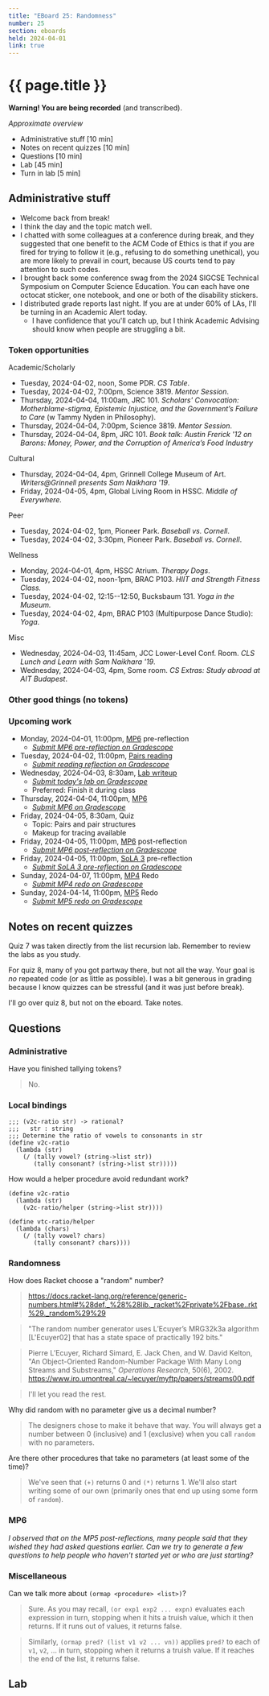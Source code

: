 ```yaml
---
title: "EBoard 25: Randomness"
number: 25
section: eboards
held: 2024-04-01
link: true
---
```

# {{ page.title }}

**Warning! You are being recorded** (and transcribed).

_Approximate overview_

* Administrative stuff [10 min]
* Notes on recent quizzes [10 min]
* Questions [10 min]
* Lab [45 min]
* Turn in lab [5 min]

Administrative stuff
--------------------

* Welcome back from break!
* I think the day and the topic match well.
* I chatted with some colleagues at a conference during break, and they
  suggested that one benefit to the ACM Code of Ethics is that if you
  are fired for trying to follow it (e.g., refusing to do something
  unethical), you are more likely to prevail in court, because US courts
  tend to pay attention to such codes.
* I brought back some conference swag from the 2024 SIGCSE Technical
  Symposium on Computer Science Education. You can each have one
  octocat sticker, one notebook, and one or both of the disability
  stickers.
* I distributed grade reports last night. If you are at under 60% of
  LAs, I'll be turning in an Academic Alert today. 
    * I have confidence that you'll catch up, but I think Academic
      Advising should know when people are struggling a bit.

### Token opportunities

Academic/Scholarly

* Tuesday, 2024-04-02, noon, Some PDR.
  _CS Table_.
* Tuesday, 2024-04-02, 7:00pm, Science 3819.
  _Mentor Session_.
* Thursday, 2024-04-04, 11:00am, JRC 101.
  _Scholars' Convocation: Motherblame-stigma, Epistemic Injustice, and the Government’s Failure to Care_ (w Tammy Nyden in Philosophy).
* Thursday, 2024-04-04, 7:00pm, Science 3819.
  _Mentor Session_.
* Thursday, 2024-04-04, 8pm, JRC 101.
  _Book talk: Austin Frerick '12 on Barons: Money, Power, and the Corruption of America’s Food Industry_

Cultural

* Thursday, 2024-04-04, 4pm, Grinnell College Museum of Art.
  _Writers@Grinnell presents Sam Naikhara '19_.
* Friday, 2024-04-05, 4pm, Global Living Room in HSSC.
  _Middle of Everywhere._

Peer

* Tuesday, 2024-04-02, 1pm, Pioneer Park.
  _Baseball vs. Cornell_.
* Tuesday, 2024-04-02, 3:30pm, Pioneer Park.
  _Baseball vs. Cornell_.

Wellness

* Monday, 2024-04-01, 4pm, HSSC Atrium.
  _Therapy Dogs_.
* Tuesday, 2024-04-02, noon-1pm, BRAC P103.
  _HIIT and Strength Fitness Class._
* Tuesday, 2024-04-02, 12:15--12:50, Bucksbaum 131.
  _Yoga in the Museum._
* Tuesday, 2024-04-02, 4pm, BRAC P103 (Multipurpose Dance Studio):
  _Yoga_.

Misc

* Wednesday, 2024-04-03, 11:45am, JCC Lower-Level Conf. Room.
  _CLS Lunch and Learn with Sam Naikhara '19_.
* Wednesday, 2024-04-03, 4pm, Some room.
  _CS Extras: Study abroad at AIT Budapest_.

### Other good things (no tokens)

### Upcoming work

* Monday, 2024-04-01, 11:00pm, [MP6](../mps/mp06) pre-reflection
    * [_Submit MP6 pre-reflection on Gradescope_](https://www.gradescope.com/courses/690100/assignments/4217838/)
* Tuesday, 2024-04-02, 11:00pm, [Pairs reading](../readings/pairs)
    * [_Submit reading reflection on Gradescope_](https://www.gradescope.com/courses/690100/assignments/4248425/)
* Wednesday, 2024-04-03, 8:30am, [Lab writeup](../labs/...)
    * [_Submit today's lab on Gradescope_](...)
    * Preferred: Finish it during class
* Thursday, 2024-04-04, 11:00pm, [MP6](../mps/mp06)
    * [_Submit MP6 on Gradescope_](https://www.gradescope.com/courses/690100/assignments/4217671/)
* Friday, 2024-04-05, 8:30am, Quiz
    * Topic: Pairs and pair structures
    * Makeup for tracing available
* Friday, 2024-04-05, 11:00pm, [MP6](../mps/mp06) post-reflection
    * [_Submit MP6 post-reflection on Gradescope_](https://www.gradescope.com/courses/690100/assignments/4217839)
* Friday, 2024-04-05, 11:00pm, [SoLA 3](../las) pre-reflection
    * [_Submit SoLA 3 pre-reflection on Gradescope_](https://www.gradescope.com/courses/690100/assignments/4248181)
* Sunday, 2024-04-07, 11:00pm, [MP4](../mps/mp04) Redo
    * [_Submit MP4 redo on Gradescope_](https://www.gradescope.com/courses/690100/assignments/4217681)
* Sunday, 2024-04-14, 11:00pm, [MP5](../mps/mp05) Redo
    * [_Submit MP5 redo on Gradescope_](https://www.gradescope.com/courses/690100/assignments/4248212)

Notes on recent quizzes
-----------------------

Quiz 7 was taken directly from the list recursion lab. Remember to
review the labs as you study.

For quiz 8, many of you got partway there, but not all the way.
Your goal is *no* repeated code (or as little as possible). I was
a bit generous in grading because I know quizzes can be stressful
(and it was just before break).

I'll go over quiz 8, but not on the eboard. Take notes.

Questions
---------

### Administrative

Have you finished tallying tokens?

> No.

### Local bindings

```
;;; (v2c-ratio str) -> rational?
;;;   str : string
;;; Determine the ratio of vowels to consonants in str
(define v2c-ratio
  (lambda (str)
    (/ (tally vowel? (string->list str))
       (tally consonant? (string->list str)))))
```

How would a helper procedure avoid redundant work?

```
(define v2c-ratio
  (lambda (str)
    (v2c-ratio/helper (string->list str))))

(define vtc-ratio/helper
  (lambda (chars)
    (/ (tally vowel? chars)
       (tally consonant? chars))))
```

### Randomness

How does Racket choose a "random" number?

> https://docs.racket-lang.org/reference/generic-numbers.html#%28def._%28%28lib._racket%2Fprivate%2Fbase..rkt%29._random%29%29

> "The random number generator uses L’Ecuyer’s MRG32k3a algorithm
  [L'Ecuyer02] that has a state space of practically 192 bits."

> Pierre L’Ecuyer, Richard Simard, E. Jack Chen, and W. David Kelton,
  "An Object-Oriented Random-Number Package With Many Long Streams
  and Substreams," _Operations Research_, 50(6), 2002.
  <https://www.iro.umontreal.ca/~lecuyer/myftp/papers/streams00.pdf>

> I'll let you read the rest.

Why did random with no parameter give us a decimal number?

> The designers chose to make it behave that way. You will always
  get a number between 0 (inclusive) and 1 (exclusive) when you call
  `random` with no parameters.

Are there other procedures that take no parameters (at least some of the 
time)?

> We've seen that `(+)` returns 0 and `(*)` returns 1. We'll also
  start writing some of our own (primarily ones that end up using
  some form of `random`).

### MP6

_I observed that on the MP5 post-reflections, many people said that they
wished they had asked questions earlier. Can we try to generate a few
questions to help people who haven't started yet or who are just starting?_

### Miscellaneous

Can we talk more about `(ormap <procedure> <list>)`?

> Sure. As you may recall, `(or exp1 exp2 ... expn)` evaluates each
  expression in turn, stopping when it hits a truish value, which it
  then returns. If it runs out of values, it returns false.

> Similarly, `(ormap pred? (list v1 v2 ... vn))` applies `pred?` to
  each of `v1`, `v2`, ... in turn, stopping when it returns a truish
  value. If it reaches the end of the list, it returns false.

Lab
---
